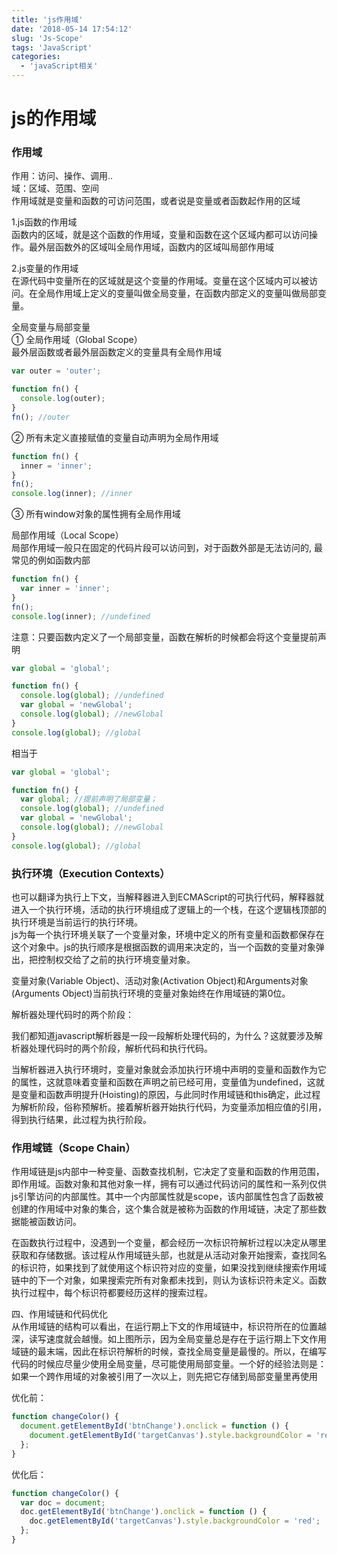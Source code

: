```yaml
---
title: 'js作用域'
date: '2018-05-14 17:54:12'
slug: 'Js-Scope'
tags: 'JavaScript'
categories:
  - 'javaScript相关'
---
```


# js的作用域

### 作用域

作用：访问、操作、调用..  
域：区域、范围、空间  
作用域就是变量和函数的可访问范围，或者说是变量或者函数起作用的区域

1.js函数的作用域  
函数内的区域，就是这个函数的作用域，变量和函数在这个区域内都可以访问操作。最外层函数外的区域叫全局作用域，函数内的区域叫局部作用域

2.js变量的作用域  
在源代码中变量所在的区域就是这个变量的作用域。变量在这个区域内可以被访问。在全局作用域上定义的变量叫做全局变量，在函数内部定义的变量叫做局部变量。

全局变量与局部变量  
① 全局作用域（Global Scope）  
最外层函数或者最外层函数定义的变量具有全局作用域

```javascript
var outer = 'outer';

function fn() {
  console.log(outer);
}
fn(); //outer
```

② 所有未定义直接赋值的变量自动声明为全局作用域

```javascript
function fn() {
  inner = 'inner';
}
fn();
console.log(inner); //inner
```

③ 所有window对象的属性拥有全局作用域

局部作用域（Local Scope）  
局部作用域一般只在固定的代码片段可以访问到，对于函数外部是无法访问的, 最常见的例如函数内部

```javascript
function fn() {
  var inner = 'inner';
}
fn();
console.log(inner); //undefined
```

注意：只要函数内定义了一个局部变量，函数在解析的时候都会将这个变量提前声明

```javascript
var global = 'global';

function fn() {
  console.log(global); //undefined
  var global = 'newGlobal';
  console.log(global); //newGlobal
}
console.log(global); //global
```

相当于

```javascript
var global = 'global';

function fn() {
  var global; //提前声明了局部变量；
  console.log(global); //undefined
  var global = 'newGlobal';
  console.log(global); //newGlobal
}
console.log(global); //global
```

### 执行环境（Execution Contexts）

也可以翻译为执行上下文，当解释器进入到ECMAScript的可执行代码，解释器就进入一个执行环境，活动的执行环境组成了逻辑上的一个栈，在这个逻辑栈顶部的执行环境是当前运行的执行环境。  
js为每一个执行环境关联了一个变量对象，环境中定义的所有变量和函数都保存在这个对象中。js的执行顺序是根据函数的调用来决定的，当一个函数的变量对象弹出，把控制权交给了之前的执行环境变量对象。

变量对象(Variable Object)、活动对象(Activation Object)和Arguments对象(Arguments Object)当前执行环境的变量对象始终在作用域链的第0位。

解析器处理代码时的两个阶段：

我们都知道javascript解析器是一段一段解析处理代码的，为什么？这就要涉及解析器处理代码时的两个阶段，解析代码和执行代码。

当解析器进入执行环境时，变量对象就会添加执行环境中声明的变量和函数作为它的属性，这就意味着变量和函数在声明之前已经可用，变量值为undefined，这就是变量和函数声明提升(Hoisting)的原因，与此同时作用域链和this确定，此过程为解析阶段，俗称预解析。接着解析器开始执行代码，为变量添加相应值的引用，得到执行结果，此过程为执行阶段。

### 作用域链（Scope Chain）

作用域链是js内部中一种变量、函数查找机制，它决定了变量和函数的作用范围，即作用域。函数对象和其他对象一样，拥有可以通过代码访问的属性和一系列仅供js引擎访问的内部属性。其中一个内部属性就是scope，该内部属性包含了函数被创建的作用域中对象的集合，这个集合就是被称为函数的作用域链，决定了那些数据能被函数访问。

在函数执行过程中，没遇到一个变量，都会经历一次标识符解析过程以决定从哪里获取和存储数据。该过程从作用域链头部，也就是从活动对象开始搜索，查找同名的标识符，如果找到了就使用这个标识符对应的变量，如果没找到继续搜索作用域链中的下一个对象，如果搜索完所有对象都未找到，则认为该标识符未定义。函数执行过程中，每个标识符都要经历这样的搜索过程。

四、作用域链和代码优化  
从作用域链的结构可以看出，在运行期上下文的作用域链中，标识符所在的位置越深，读写速度就会越慢。如上图所示，因为全局变量总是存在于运行期上下文作用域链的最末端，因此在标识符解析的时候，查找全局变量是最慢的。所以，在编写代码的时候应尽量少使用全局变量，尽可能使用局部变量。一个好的经验法则是：如果一个跨作用域的对象被引用了一次以上，则先把它存储到局部变量里再使用

优化前：

```javascript
function changeColor() {
  document.getElementById('btnChange').onclick = function () {
    document.getElementById('targetCanvas').style.backgroundColor = 'red';
  };
}
```

优化后：

```javascript
function changeColor() {
  var doc = document;
  doc.getElementById('btnChange').onclick = function () {
    doc.getElementById('targetCanvas').style.backgroundColor = 'red';
  };
}
```
